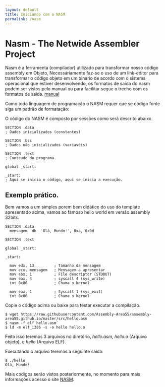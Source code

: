 ```yaml
---
layout: default
title: Iniciando com o NASM
permalink: /nasm
---
```


# Nasm - The Netwide Assembler Project

Nasm é a ferramenta (compilador) utilizado para transformar nosso código assembly em Objeto,
Necessáriamente faz-se o uso de um link-editor para transformar o código objeto em um binario de acordo com o sistema operacional que estiver desenvolvendo, os formatos de saida do nasm podem ser vistos pelo manual ou para facilitar segue o trecho com os formatos de saida. [manual](nasm-output-format.md)

Como toda linguagem de programação o NASM requer que se código fonte siga um padrão de formatação:

O código do NASM é composto por sessões como será descrito abaixo.

```
SECTION .data
; Dados inicializados (constantes)

SECTION .bss
; Dados não inicializados (variavéis)

SECTION .text
; Conteudo do programa.

global _start:

_start:
; Aqui se inicia o código, aqui se inicia a execução.

```

## Exemplo prático.

Bem vamos a um simples porem bem didático do uso do template apresentado acima, vamos ao famoso hello world em versão assembly 32bits.

```
SECTION .data
  mensagem  db  'Olá, Mundo!', 0xa, 0x0d

SECTION .text

global _start:

_start:

  mov edx, 13         ; Tamanho da mensagem
  mov ecx, mensagem   ; Mensagem a apresentar
  mov ebx, 1          ; File descriptor (STDOUT)
  mov eax, 4          ; syscall 4 (sys_write)
  int 0x80            ; Chama o kernel

  mov eax, 1          ; Syscall 1 (sys_exit)
  int 0x80            ; Chama o kernel

```
Copie o código acima ou baixe para testar executar a compilação.

```
$ wget https://raw.githubusercontent.com/Assembly-Area55/assembly-area55.github.io/master/src/hello.asm
$ nasm -f elf hello.asm`
$ ld -m elf_i386 -s -o hello hello.o
```

Feito isso teremos 3 arquivos no diretório, *hello.asm*, *hello.o* (Arquivo objeto), e *hello* (Arquivo ELF).

Executando o arquivo teremos a seguinte saida:

```
$ ./hello
Olá, Mundo!
```

Mais códigos serão vistos posteriormente, no momento para mais informações acesso o site [NASM](http://www.nasm.us).
